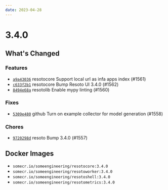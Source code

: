 ```yaml
---
date: 2023-04-28
---
```


# 3.4.0

## What's Changed

### Features

- [`a9a43036`](https://github.com/someengineering/resoto/commit/a9a43036) <span class="badge badge--secondary">resotocore</span> Support local url as infa apps index (#1561)
- [`c633f2b1`](https://github.com/someengineering/resoto/commit/c633f2b1) <span class="badge badge--secondary">resotocore</span> Bump Resoto UI 3.4.0 (#1562)
- [`8494e68a`](https://github.com/someengineering/resoto/commit/8494e68a) <span class="badge badge--secondary">resotolib</span> Enable mypy linting (#1560)

### Fixes

- [`5309e480`](https://github.com/someengineering/resoto/commit/5309e480) <span class="badge badge--secondary">github</span> Turn on example collector for model generation (#1558)

### Chores

- [`9720298d`](https://github.com/someengineering/resoto/commit/9720298d) <span class="badge badge--secondary">resoto</span> Bump 3.4.0 (#1557)

<!--truncate-->

## Docker Images

- `somecr.io/someengineering/resotocore:3.4.0`
- `somecr.io/someengineering/resotoworker:3.4.0`
- `somecr.io/someengineering/resotoshell:3.4.0`
- `somecr.io/someengineering/resotometrics:3.4.0`

